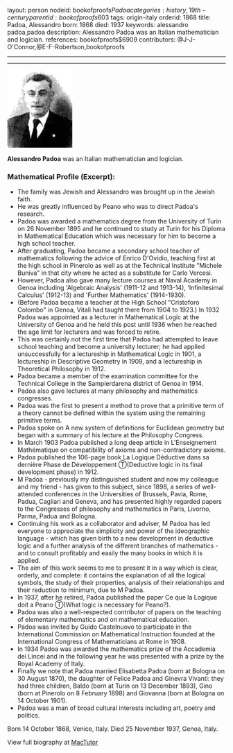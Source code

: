 layout: person
nodeid: bookofproofs$Padoa
categories: history,19th-century
parentid: bookofproofs$603
tags: origin-italy
orderid: 1868
title: Padoa, Alessandro
born: 1868
died: 1937
keywords: alessandro padoa,padoa
description: Alessandro Padoa was an Italian mathematician and logician.
references: bookofproofs$6909
contributors: @J-J-O'Connor,@E-F-Robertson,bookofproofs

---



---

![Padoa.jpg](https://github.com/bookofproofs/bookofproofs.github.io/blob/main/_sources/_assets/images/portraits/Padoa.jpg?raw=true)

**Alessandro Padoa**  was an Italian mathematician and logician.

### Mathematical Profile (Excerpt):
* The family was Jewish and Alessandro was brought up in the Jewish faith.
* He was greatly influenced by Peano who was to direct Padoa's research.
* Padoa was awarded a mathematics degree from the University of Turin on 26 November 1895 and he continued to study at Turin for his Diploma in Mathematical Education which was necessary for him to become a high school teacher.
* After graduating, Padoa became a secondary school teacher of mathematics following the advice of Enrico D'Ovidio, teaching first at the high school in Pinerolo as well as at the Technical Institute "Michele Buniva" in that city where he acted as a substitute for Carlo Vercesi.
* However, Padoa also gave many lecture courses at Naval Academy in Genoa including 'Algebraic Analysis' (1911-12 and 1913-14), 'Infinitesimal Calculus' (1912-13) and 'Further Mathematics' (1914-1930).
* (Before Padoa became a teacher at the High School "Cristoforo Colombo" in Genoa, Vitali had taught there from 1904 to 1923.) In 1932 Padoa was appointed as a lecturer in Mathematical Logic at the University of Genoa and he held this post until 1936 when he reached the age limit for lecturers and was forced to retire.
* This was certainly not the first time that Padoa had attempted to leave school teaching and become a university lecturer; he had applied unsuccessfully for a lectureship in Mathematical Logic in 1901, a lectureship in Descriptive Geometry in 1909, and a lectureship in Theoretical Philosophy in 1912.
* Padoa became a member of the examination committee for the Technical College in the Sampierdarena district of Genoa in 1914.
* Padoa also gave lectures at many philosophy and mathematics congresses.
* Padoa was the first to present a method to prove that a primitive term of a theory cannot be defined within the system using the remaining primitive terms.
* Padoa spoke on A new system of definitions for Euclidean geometry but began with a summary of his lecture at the Philosophy Congress.
* In March 1903 Padoa published a long deep article in L'Enseignement Mathématique on compatibility of axioms and non-contradictory axioms.
* Padoa published the 106-page book La Logique Déductive dans sa dernière Phase de Développement Ⓣ(Deductive logic in its final development phase) in 1912.
* M Padoa - previously my distinguished student and now my colleague and my friend - has given to this subject, since 1898, a series of well-attended conferences in the Universities of Brussels, Pavia, Rome, Padua, Cagliari and Geneva, and has presented highly regarded papers to the Congresses of philosophy and mathematics in Paris, Livorno, Parma, Padua and Bologna.
* Continuing his work as a collaborator and adviser, M Padoa has led everyone to appreciate the simplicity and power of the ideographic language - which has given birth to a new development in deductive logic and a further analysis of the different branches of mathematics - and to consult profitably and easily the many books in which it is applied.
* The aim of this work seems to me to present it in a way which is clear, orderly, and complete: it contains the explanation of all the logical symbols, the study of their properties, analysis of their relationships and their reduction to minimum, due to M Padoa.
* In 1937, after he retired, Padoa published the paper Ce que la Logique doit a Peano Ⓣ(What logic is necessary for Peano?).
* Padoa was also a well-respected contributor of papers on the teaching of elementary mathematics and on mathematical education.
* Padoa was invited by Guido Castelnuovo to participate in the International Commission on Mathematical Instruction founded at the International Congress of Mathematicians at Rome in 1908.
* In 1934 Padoa was awarded the mathematics prize of the Accademia dei Lincei and in the following year he was presented with a prize by the Royal Academy of Italy.
* Finally we note that Padoa married Elisabetta Padoa (born at Bologna on 30 August 1870), the daughter of Felice Padoa and Ginevra Vivanti: they had three children, Baldo (born at Turin on 13 December 1893), Gino (born at Pinerolo on 8 February 1898) and Giovanna (born at Bologna on 14 October 1901).
* Padoa was a man of broad cultural interests including art, poetry and politics.

Born 14 October 1868, Venice, Italy. Died 25 November 1937, Genoa, Italy.

View full biography at [MacTutor](https://mathshistory.st-andrews.ac.uk/Biographies/Padoa/)
